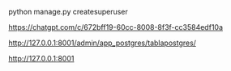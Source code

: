 python manage.py createsuperuser

https://chatgpt.com/c/672bff19-60cc-8008-8f3f-cc3584edf10a

http://127.0.0.1:8001/admin/app_postgres/tablapostgres/

http://127.0.0.1:8001